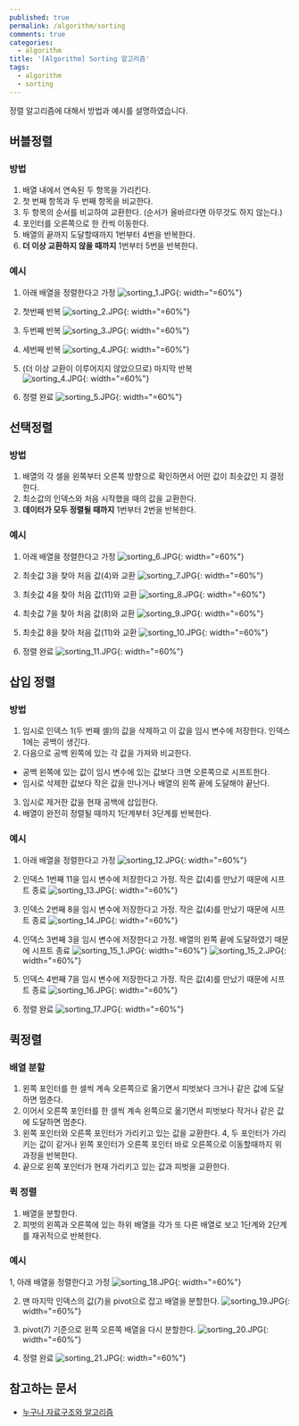 ```yaml
---
published: true
permalink: /algorithm/sorting
comments: true
categories:
  - algorithm
title: '[Algorithm] Sorting 알고리즘'
tags:
  - algorithm
  - sorting
---
```

정렬 알고리즘에 대해서 방법과 예시를 설명하였습니다. 


## 버블정렬 
### 방법 
1. 배열 내에서 연속된 두 항목을 가리킨다. 
2. 첫 번째 항목과 두 번째 항목을 비교한다. 
3. 두 항목의 순서를 비교하여 교환한다. (순서가 올바르다면 아무것도 하지 않는다.)
4. 포인터를 오른쪽으로 한 칸씩 이동한다. 
5. 배열의 끝까지 도달할때까지 1번부터 4번을 반복한다. 
6. **더 이상 교환하지 않을 때까지** 1번부터 5번을 반복한다. 

### 예시 
1. 아래 배열을 정렬한다고 가정 
![sorting_1.JPG]({{site.baseurl}}/assets/images/algorithm/sorting_1.JPG){: width="=60%"}

2. 첫번째 반복 
![sorting_2.JPG]({{site.baseurl}}/assets/images/algorithm/sorting_2.JPG){: width="=60%"}

3. 두번째 반복 
![sorting_3.JPG]({{site.baseurl}}/assets/images/algorithm/sorting_3.JPG){: width="=60%"}

4. 세번째 반복
![sorting_4.JPG]({{site.baseurl}}/assets/images/algorithm/sorting_4.JPG){: width="=60%"}

5. (더 이상 교환이 이루어지지 않았으므로) 마지막 반복  
![sorting_4.JPG]({{site.baseurl}}/assets/images/algorithm/sorting_4.JPG){: width="=60%"}

6. 정렬 완료
![sorting_5.JPG]({{site.baseurl}}/assets/images/algorithm/sorting_5.JPG){: width="=60%"}


## 선택정렬
### 방법 
1. 배열의 각 셀을 왼쪽부터 오른쪽 방향으로 확인하면서 어떤 값이 최솟값인 지 결정한다. 
2. 최소값의 인덱스와 처음 시작했을 때의 값을 교환한다. 
3. **데이터가 모두 정렬될 때까지** 1번부터 2번을 반복한다.

### 예시 
1. 아래 배열을 정렬한다고 가정 
![sorting_6.JPG]({{site.baseurl}}/assets/images/algorithm/sorting_6.JPG){: width="=60%"}

2. 최솟값 3을 찾아 처음 값(4)와 교환 
![sorting_7.JPG]({{site.baseurl}}/assets/images/algorithm/sorting_7.JPG){: width="=60%"}

3. 최솟값 4을 찾아 처음 값(11)와 교환 
![sorting_8.JPG]({{site.baseurl}}/assets/images/algorithm/sorting_8.JPG){: width="=60%"}

4. 최솟값 7을 찾아 처음 값(8)와 교환 
![sorting_9.JPG]({{site.baseurl}}/assets/images/algorithm/sorting_9.JPG){: width="=60%"}

5. 최솟값 8을 찾아 처음 값(11)와 교환 
![sorting_10.JPG]({{site.baseurl}}/assets/images/algorithm/sorting_10.JPG){: width="=60%"}

6. 정렬 완료
![sorting_11.JPG]({{site.baseurl}}/assets/images/algorithm/sorting_11.JPG){: width="=60%"}


## 삽입 정렬
### 방법 
1. 임시로 인덱스 1(두 번째 셀)의 값을 삭제하고 이 값을 임시 변수에 저장한다. 인덱스 1에는 공백이 생긴다.
2. 다음으로 공백 왼쪽에 있는 각 값을 가져와 비교한다. 
- 공백 왼쪽에 있는 값이 임시 변수에 있는 값보다 크면 오른쪽으로 시프트한다.
- 임시로 삭제한 값보다 작은 값을 만나거나 배열의 왼쪽 끝에 도달해야 끝난다. 
3. 임시로 제거한 값을 현재 공백에 삽입한다. 
4. 배열이 완전히 정렬될 때까지 1단계부터 3단계를 반복한다. 

### 예시 
1. 아래 배열을 정렬한다고 가정 
![sorting_12.JPG]({{site.baseurl}}/assets/images/algorithm/sorting_12.JPG){: width="=60%"}

2. 인덱스 1번째 11을 임시 변수에 저장한다고 가정. 작은 값(4)를 만났기 때문에 시프트 종료 
![sorting_13.JPG]({{site.baseurl}}/assets/images/algorithm/sorting_13.JPG){: width="=60%"}

3. 인덱스 2번째 8을 임시 변수에 저장한다고 가정. 작은 값(4)를 만났기 때문에 시프트 종료 
![sorting_14.JPG]({{site.baseurl}}/assets/images/algorithm/sorting_14.JPG){: width="=60%"}

4. 인덱스 3번째 3을 임시 변수에 저장한다고 가정. 배열의 왼쪽 끝에 도달하였기 때문에 시프트 종료 
![sorting_15_1.JPG]({{site.baseurl}}/assets/images/algorithm/sorting_15_1.JPG){: width="=60%"}
![sorting_15_2.JPG]({{site.baseurl}}/assets/images/algorithm/sorting_15_2.JPG){: width="=60%"}

5. 인덱스 4번째 7을 임시 변수에 저장한다고 가정. 작은 값(4)를 만났기 때문에 시프트 종료 
![sorting_16.JPG]({{site.baseurl}}/assets/images/algorithm/sorting_16.JPG){: width="=60%"}

6. 정렬 완료
![sorting_17.JPG]({{site.baseurl}}/assets/images/algorithm/sorting_17.JPG){: width="=60%"}


## 퀵정렬 
### 배열 분할 
1. 왼쪽 포인터를 한 셀씩 계속 오른쪽으로 옮기면서 피벗보다 크거나 같은 값에 도달하면 멈춘다. 
2. 이어서 오른쪽 포인터를 한 셀씩 계속 왼쪽으로 옮기면서 피벗보다 작거나 같은 값에 도달하면 멈춘다. 
3. 왼쪽 포인터와 오른쪽 포인터가 가리키고 있는 값을 교환한다. 
4, 두 포인터가 가리키는 값이 같거나 왼쪽 포인터가 오른쪽 포인터 바로 오른쪽으로 이동할때까지 위 과정을 반복한다. 
5. 끝으로 왼쪽 포인터가 현재 가리키고 있는 값과 피벗을 교환한다. 

### 퀵 정렬
1. 배열을 분할한다. 
2. 피벗의 왼쪽과 오른쪽에 있는 하위 배열을 각가 또 다른 배열로 보고 1단계와 2단계를 재귀적으로 반복한다. 

### 예시 
1, 아래 배열을 정렬한다고 가정 
![sorting_18.JPG]({{site.baseurl}}/assets/images/algorithm/sorting_18.JPG){: width="=60%"}

2. 맨 마지막 인덱스의 값(7)을 pivot으로 잡고 배열을 분할한다. 
![sorting_19.JPG]({{site.baseurl}}/assets/images/algorithm/sorting_19.JPG){: width="=60%"}

3. pivot(7) 기준으로 왼쪽 오른쪽 배열을 다시 분할한다. 
![sorting_20.JPG]({{site.baseurl}}/assets/images/algorithm/sorting_20.JPG){: width="=60%"}

4. 정렬 완료 
![sorting_21.JPG]({{site.baseurl}}/assets/images/algorithm/sorting_21.JPG){: width="=60%"}





## 참고하는 문서 
- [누구나 자료구조와 알고리즘](https://kyobobook.co.kr/product/detailViewKor.laf?mallGb=KOR&ejkGb=KOR&barcode=9791160505061&orderClick=JAj)